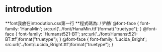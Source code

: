 # introdution
**font我放在introdution.css第一行
**程式碼為:
/*字體*/
@font-face {
  font-family: 'HanaMin';
  src:url('../font/HanaMin.ttf')format("truetype");
}
@font-face {
  font-family: 'Humanst521-BT';
  src:url('../font/Humanst521-BT.ttf')format("truetype");
}
@font-face {
  font-family: 'Lucida_Bright';
  src:url('../font/Lucida_Bright.ttf')format("truetype");
}
